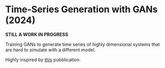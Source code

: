 # Time-Series Generation with GANs (2024)

**STILL A WORK IN PROGRESS**

Training GANs to generate time series of highly dimensional systems that are hard to simulate with a different model.

Highly inspired by [this](https://openreview.net/pdf?id=RHZs3GqLBwg) pubblication.
